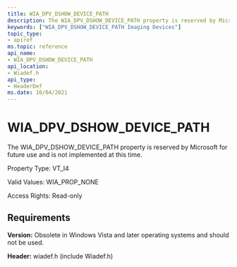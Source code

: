 ```yaml
---
title: WIA_DPV_DSHOW_DEVICE_PATH
description: The WIA_DPV_DSHOW_DEVICE_PATH property is reserved by Microsoft for future use and is not implemented at this time.
keywords: ["WIA_DPV_DSHOW_DEVICE_PATH Imaging Devices"]
topic_type:
- apiref
ms.topic: reference
api_name:
- WIA_DPV_DSHOW_DEVICE_PATH
api_location:
- Wiadef.h
api_type:
- HeaderDef
ms.date: 10/04/2021
---
```


# WIA_DPV_DSHOW_DEVICE_PATH

The WIA_DPV_DSHOW_DEVICE_PATH property is reserved by Microsoft for future use and is not implemented at this time.

Property Type: VT_I4

Valid Values: WIA_PROP_NONE

Access Rights: Read-only

## Requirements

**Version:** Obsolete in Windows Vista and later operating systems and should not be used.

**Header:** wiadef.h (include Wiadef.h)
